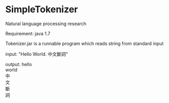 SimpleTokenizer
======

Natural language processing research

Requirement: java 1.7

Tokenizer.jar is a runnable program which reads string from standard input

input: "Hello World. 中文斷詞"

output:
hello  
world  
中  
文  
斷  
詞
